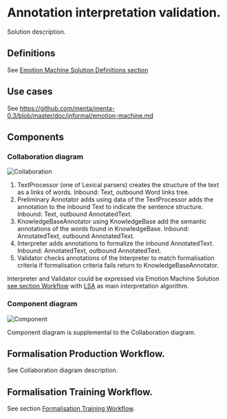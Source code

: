 # Annotation interpretation validation.
Solution description.

## Definitions

See [Emotion Machine Solution Definitions section](https://github.com/menta/menta-0.3/blob/master/doc/informal/emotion-machine.md)

## Use cases

See https://github.com/menta/menta-0.3/blob/master/doc/informal/emotion-machine.md

## Components

### Collaboration diagram

![Collaboration](https://github.com/menta/menta-0.3/raw/master/doc/informal/uml/images/AIVCollaboration.png)

 1. TextProcessor (one of Lexical parsers) creates the structure of the text as a links of words. Inbound: Text, outbound Word links tree.
 1. Preliminary Annotator adds using data of the TextProcessor adds the annotation to the inbound Text to indicate the sentence structure. Inbound: Text, outbound AnnotatedText.
 1. KnowledgeBaseAnnotator using KnowledgeBase add the semantic annotations of the words found in KnowledgeBase. Inbound: AnnotatedText, outbound AnnotatedText.
 1. Interpreter adds annotations to formalize the inbound AnnotatedText. Inbound: AnnotatedText, outbound AnnotatedText.
 1. Validator checks annotations of the Interpreter to match formalisation criteria if formalisation criteria fails return to KnowledgeBaseAnnotator.

Interpreter and Validator could be expressed via Emotion Machine Solution [see section Workflow](https://github.com/menta/menta-0.3/blob/master/doc/informal/emotion-machine.md) with
[LSA](http://en.wikipedia.org/wiki/Latent_semantic_analysishttp://en.wikipedia.org/wiki/Latent_semantic_analysis) as main interpretation algorithm.

### Component diagram

![Component](https://github.com/menta/menta-0.3/raw/master/doc/informal/uml/images/AIVComponent.png)

Component diagram is supplemental to the Collaboration diagram.

## Formalisation Production Workflow.

See Collaboration diagram description.

## Formalisation Training Workflow.

See section [Formalisation Training Workflow](https://github.com/menta/menta-0.3/blob/master/doc/informal/emotion-machine.md).